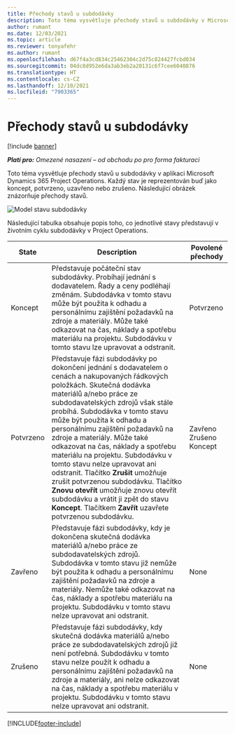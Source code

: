 ```yaml
---
title: Přechody stavů u subdodávky
description: Toto téma vysvětluje přechody stavů u subdodávky v Microsoft Dynamics 365 Project Operations při vytvoření, realizaci a uzavření subdodávky.
author: rumant
ms.date: 12/03/2021
ms.topic: article
ms.reviewer: tonyafehr
ms.author: rumant
ms.openlocfilehash: d67f4a3cd834c25462304c2d75c824427fcbd034
ms.sourcegitcommit: 04dc8d952e6da3ab3eb2a20131c6f7cee6040876
ms.translationtype: HT
ms.contentlocale: cs-CZ
ms.lasthandoff: 12/10/2021
ms.locfileid: "7903365"
---
```

# <a name="state-transitions-on-a-subcontract"></a>Přechody stavů u subdodávky 

[!include [banner](../../includes/dataverse-preview.md)]

_**Platí pro:** Omezené nasazení – od obchodu po pro forma fakturaci_

Toto téma vysvětluje přechody stavů u subdodávky v aplikaci Microsoft Dynamics 365 Project Operations. Každý stav je reprezentován buď jako koncept, potvrzeno, uzavřeno nebo zrušeno. Následující obrázek znázorňuje přechody stavů.

![Model stavu subdodávky](../media/SubconStates.png)  

Následující tabulka obsahuje popis toho, co jednotlivé stavy představují v životním cyklu subdodávky v Project Operations.

| State | Description | Povolené přechody |
| --- | --- | --- |
| Koncept | Představuje počáteční stav subdodávky. Probíhají jednání s dodavatelem. Řady a ceny podléhají změnám. Subdodávka v tomto stavu může být použita k odhadu a personálnímu zajištění požadavků na zdroje a materiály. Může také odkazovat na čas, náklady a spotřebu materiálu na projektu. Subdodávku v tomto stavu lze upravovat a odstranit. | Potvrzeno |
| Potvrzeno | Představuje fázi subdodávky po dokončení jednání s dodavatelem o cenách a nakupovaných řádkových položkách. Skutečná dodávka materiálů a/nebo práce ze subdodavatelských zdrojů však stále probíhá. Subdodávka v tomto stavu může být použita k odhadu a personálnímu zajištění požadavků na zdroje a materiály. Může také odkazovat na čas, náklady a spotřebu materiálu na projektu. Subdodávku v tomto stavu nelze upravovat ani odstranit. Tlačítko **Zrušit** umožňuje zrušit potvrzenou subdodávku. Tlačítko **Znovu otevřít** umožňuje znovu otevřít subdodávku a vrátit ji zpět do stavu **Koncept**. Tlačítkem **Zavřít** uzavřete potvrzenou subdodávku. | Zavřeno <br> Zrušeno <br> Koncept |
| Zavřeno | Představuje fázi subdodávky, kdy je dokončena skutečná dodávka materiálů a/nebo práce ze subdodavatelských zdrojů. Subdodávka v tomto stavu již nemůže být použita k odhadu a personálnímu zajištění požadavků na zdroje a materiály. Nemůže také odkazovat na čas, náklady a spotřebu materiálu na projektu. Subdodávku v tomto stavu nelze upravovat ani odstranit. | None |
| Zrušeno | Představuje fázi subdodávky, kdy skutečná dodávka materiálů a/nebo práce ze subdodavatelských zdrojů již není potřebná. Subdodávku v tomto stavu nelze použít k odhadu a personálnímu zajištění požadavků na zdroje a materiály, ani nelze odkazovat na čas, náklady a spotřebu materiálu v projektu. Subdodávku v tomto stavu nelze upravovat ani odstranit. | None |


[!INCLUDE[footer-include](../../includes/footer-banner.md)]

